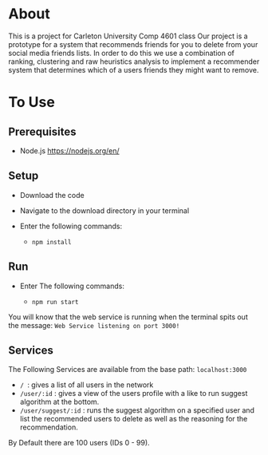 
# About
This is a project for Carleton University Comp 4601 class
Our project is a prototype for a system that recommends friends for you to delete from your social media friends lists. In order to do this we use a combination of ranking, clustering and raw heuristics analysis to implement a recommender system that determines which of a users friends they might want to remove.

# To Use
## Prerequisites
+ Node.js https://nodejs.org/en/

## Setup
+ Download the code
+ Navigate to the download directory in your terminal
+ Enter the following commands:

  + ``npm install``

## Run
+ Enter The following commands:

  + ``npm run start``

You will know that the web service is running when the terminal spits out the message:
 ``Web Service listening on port 3000!``

## Services
The Following Services are available from the base path: ``localhost:3000``
+ ``/ ``: gives a list of all users in the network
+ ``/user/:id`` : gives a view of the users profile with a like to run suggest algorithm at the bottom.
+ ``/user/suggest/:id`` : runs the suggest algorithm on a specified user and list the recommended users to delete as well as the reasoning for the recommendation.

By Default there are 100 users (IDs 0 - 99).
